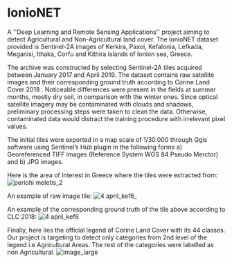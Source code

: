 # IonioNET
A ''Deep Learning and Remote Sensing Applications'' project aiming to detect Agricultural and Non-Agricultural land cover.
 The IonioNET dataset provided is Sentinel-2A images of  Kerkira, Paxoi, Kefalonia, Lefkada, Meganisi, Ithaka,
 Corfu and Kithira islands of Ionion sea, Greece.

The archive was constructed by selecting Sentinel-2A
tiles acquired between January 2017 and April 2019.
The dataset contains raw satellite images and their corresponding ground truth according to Corine Land Cover 2018 . 
Noticeable differences were present in the fields at summer
months, mostly dry soil, in comparison with the winter ones.
Since optical satellite imagery may be contaminated with
clouds and shadows, preliminary processing steps were
taken to clean the data. Otherwise, contaminated data would
distract the training procedure with irrelevant pixel values.

The initial tiles were exported in a map scale of 1/30.000
through Qgis software using Sentinel’s Hub plugin in the following
forms a) Georeferenced TIFF images (Reference System
WGS 84 Pseudo Merctor) and b) JPG images.

Here is the area of Interest in Greece where the tiles were extracted from:
![periohi meletis_2](https://user-images.githubusercontent.com/27006471/58387905-ba553a80-801f-11e9-9266-f5f029410b69.jpg)


An example of raw image tile:
![4 april_kef6_](https://user-images.githubusercontent.com/27006471/58387888-69454680-801f-11e9-83f8-732ac3daaefd.jpg)



An example of the corresponding ground truth of the tile above according to CLC 2018:
![4 april_kef6](https://user-images.githubusercontent.com/27006471/58387919-e5d82500-801f-11e9-8228-c7b7c352a408.jpg)




Finally, here lies the official legend of Corine Land Cover with its 44 classes.
Our project is targeting to detect only categories from 2nd level of the legend i.e Agricultural Areas.
The rest of the categories were labelled as non Agricultural.
![image_large](https://user-images.githubusercontent.com/27006471/58387901-942f9a80-801f-11e9-9b93-72917d9015e3.png)
